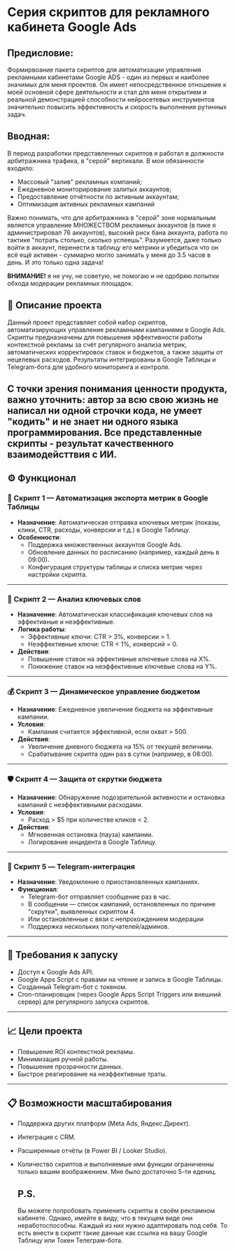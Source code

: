 # Серия скриптов для рекламного кабинета Google Ads

## Предисловие:

Формирвоание пакета скриптов для автоматизации управления рекламными кабинетами Google ADS - один из первых и наиболее значимых для меня проектов. Он имеет непосредственное отношение к моей основной сфере деятельности и стал для меня открытием и реальной демонстрацией способности нейросетевых инструментов значительно повысить эффективность и скорость выполнения рутинных задач.

## Вводная:

В период разработки представленных скриптов я работал в должности арбитражника трафика, в "серой" вертикали.
В мои обязанности входило: 
 - Массовый "залив" рекламных компаний;
 - Ежедневное мониторирование залитых аккаунтов;
 - Предоставление отчётности по активным аккаунтам;
 - Оптимизация активных рекламных кампаний

Важно понимать, что для арбитражника в "серой" зоне нормальным является управление МНОЖЕСТВОМ рекламных аккаунтов (в пике я администрировал 76 аккаунтов), высокий риск бана аккаунта, работа по тактике "потрать столько, сколько успеешь". 
Разумеется, даже только войти в аккаунт, перенести в таблицу его метрики и убедиться что он всё ещё активен - суммарно могло занимать у меня до 3.5 часов в день. И это только одна задача!

**ВНИМАНИЕ!** я не учу, не советую, не помогаю и не одобряю попытки обхода модерации рекламных площадок.

## 📌 Описание проекта

Данный проект представляет собой набор скриптов, автоматизирующих управление рекламными кампаниями в Google Ads. Скрипты предназначены для повышения эффективности работы контекстной рекламы за счёт регулярного анализа метрик, автоматических корректировок ставок и бюджетов, а также защиты от нецелевых расходов. Результаты интегрированы в Google Таблицы и Telegram-бота для удобного мониторинга и контроля.

С точки зрения понимания ценности продукта, важно уточнить: автор за всю свою жизнь не написал ни одной строчки кода, не умеет "кодить" и не знает ни одного языка программирования. Все представленные скрипты - результат качественного взаимодейсттвия с ИИ.
---

## ⚙️ Функционал

### 🧩 Скрипт 1 — Автоматизация экспорта метрик в Google Таблицы

- **Назначение**: Автоматическая отправка ключевых метрик (показы, клики, CTR, расходы, конверсии и т.д.) в Google Таблицу.
- **Особенности**:
  - Поддержка множественных аккаунтов Google Ads.
  - Обновление данных по расписанию (например, каждый день в 09:00).
  - Конфигурация структуры таблицы и списка метрик через настройки скрипта.

---

### 🎯 Скрипт 2 — Анализ ключевых слов

- **Назначение**: Автоматическая классификация ключевых слов на эффективные и неэффективные.
- **Логика работы**:
  - Эффективные ключи: CTR > 3%, конверсии > 1.
  - Неэффективные ключи: CTR < 1%, конверсий = 0.
- **Действия**:
  - Повышение ставок на эффективные ключевые слова на X%.
  - Понижение ставок на неэффективные ключевые слова на Y%.

---

### 💰 Скрипт 3 — Динамическое управление бюджетом

- **Назначение**: Ежедневное увеличение бюджета на эффективные кампании.
- **Условия**:
  - Кампания считается эффективной, если охват > 500.
- **Действия**:
  - Увеличение дневного бюджета на 15% от текущей величины.
  - Срабатывание скрипта один раз в сутки (например, в 08:00).

---

### 🛡 Скрипт 4 — Защита от скрутки бюджета

- **Назначение**: Обнаружение подозрительной активности и остановка кампаний с неэффективными расходами.
- **Условия**:
  - Расход > $5 при количестве кликов < 2.
- **Действия**:
  - Мгновенная остановка (пауза) кампании.
  - Логирование инцидента в Google Таблицу.

---

### 📲 Скрипт 5 — Telegram-интеграция

- **Назначение**: Уведомление о приостановленных кампаниях.
- **Функционал**:
  - Telegram-бот отправляет сообщение раз в час.
  - В сообщении — список кампаний, остановленных по причине "скрутки", выявленных скриптом 4.
  - Или остановленные с вязи с непрохождением модерации
  - Поддержка нескольких получателей/админов.

---

## 🔌 Требования к запуску

- Доступ к Google Ads API.
- Google Apps Script с правами на чтение и запись в Google Таблицы.
- Созданный Telegram-бот с токеном.
- Cron-планировщик (через Google Apps Script Triggers или внешний сервер) для регулярного запуска скриптов.

---

## 📈 Цели проекта

- Повышение ROI контекстной рекламы.
- Минимизация ручной работы.
- Повышение прозрачности данных.
- Быстрое реагирование на неэффективные траты.

---

## 📋 Возможности масштабирования

- Поддержка других платформ (Meta Ads, Яндекс.Директ).
- Интеграция с CRM.
- Расширенные отчёты (в Power BI / Looker Studio).
- Количество скриптов и выполняемые ими функции ограниченны только вашим воображением. Мне было достаточно 5-ти едениц.

  ## P.S.

  Вы можете попробовать применить скрипты в своём рекламном кабинете. Однако, имейте в виду, что в текущем виде они неработоспособны. Каждый из них нужно адаптировать под себя. То есть внести в скрипт такие данные как ссылка на вашу Google Таблицу или Токен Телеграм-бота.
